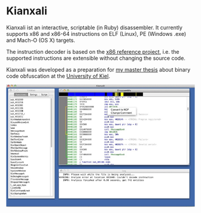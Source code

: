 # Kianxali
Kianxali ist an interactive, scriptable (in Ruby) disassembler. It currently supports x86 and x86-64 instructions on ELF (Linux), PE (Windows .exe) and Mach-O (OS X) targets.

The instruction decoder is based on the [x86 reference project](http://ref.x86asm.net/), i.e. the supported instructions are extensible without changing the source code.

Kianxali was developed as a preparation for [my master thesis](http://www.informatik.uni-kiel.de/~mh/lehre/abschlussarbeiten/msc/will.pdf) about binary code obfuscation at the [University of Kiel](http://www.uni-kiel.de).

![teaser image](kianxali.jpg)

